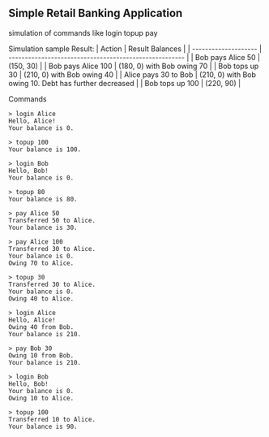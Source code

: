 ## Simple Retail Banking Application
simulation of commands like
login
topup
pay

Simulation sample Result:
| Action               | Result Balances                                        |
| -------------------- | ------------------------------------------------------ |
| Bob pays Alice 50    | (150, 30)                                              |
| Bob pays Alice 100   | (180, 0) with Bob owing 70                             |
| Bob tops up 30       | (210, 0) with Bob owing 40                             |
| Alice pays 30 to Bob | (210, 0) with Bob owing 10. Debt has further decreased |
| Bob tops up 100      | (220, 90)                                              |

Commands
```
> login Alice
Hello, Alice!
Your balance is 0.

> topup 100
Your balance is 100.

> login Bob
Hello, Bob!
Your balance is 0.

> topup 80
Your balance is 80.

> pay Alice 50
Transferred 50 to Alice.
Your balance is 30.

> pay Alice 100
Transferred 30 to Alice.
Your balance is 0.
Owing 70 to Alice.

> topup 30
Transferred 30 to Alice.
Your balance is 0.
Owing 40 to Alice.

> login Alice
Hello, Alice!
Owing 40 from Bob.
Your balance is 210.

> pay Bob 30
Owing 10 from Bob.
Your balance is 210.

> login Bob
Hello, Bob!
Your balance is 0.
Owing 10 to Alice.

> topup 100
Transferred 10 to Alice.
Your balance is 90.
```
